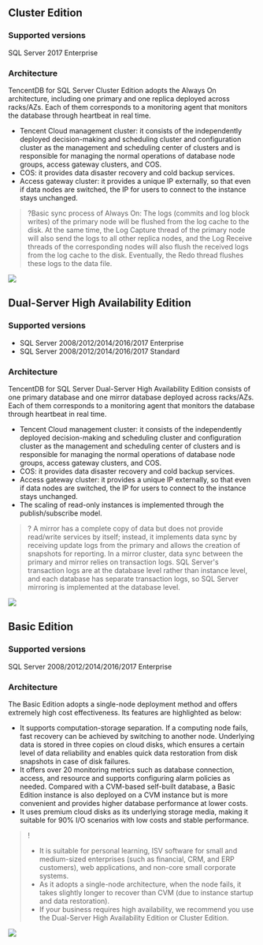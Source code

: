 ## Cluster Edition
### Supported versions
SQL Server 2017 Enterprise

### Architecture
TencentDB for SQL Server Cluster Edition adopts the Always On architecture, including one primary and one replica deployed across racks/AZs. Each of them corresponds to a monitoring agent that monitors the database through heartbeat in real time.
- Tencent Cloud management cluster: it consists of the independently deployed decision-making and scheduling cluster and configuration cluster as the management and scheduling center of clusters and is responsible for managing the normal operations of database node groups, access gateway clusters, and COS.
- COS: it provides data disaster recovery and cold backup services.
- Access gateway cluster: it provides a unique IP externally, so that even if data nodes are switched, the IP for users to connect to the instance stays unchanged.


>?Basic sync process of Always On:
>The logs (commits and log block writes) of the primary node will be flushed from the log cache to the disk. At the same time, the Log Capture thread of the primary node will also send the logs to all other replica nodes, and the Log Receive threads of the corresponding nodes will also flush the received logs from the log cache to the disk. Eventually, the Redo thread flushes these logs to the data file.
>
![](https://main.qcloudimg.com/raw/e282782dd413238f1b2b6f7b9a0306b0.png)


## Dual-Server High Availability Edition
### Supported versions
- SQL Server 2008/2012/2014/2016/2017 Enterprise
- SQL Server 2008/2012/2014/2016/2017 Standard

### Architecture
TencentDB for SQL Server Dual-Server High Availability Edition consists of one primary database and one mirror database deployed across racks/AZs. Each of them corresponds to a monitoring agent that monitors the database through heartbeat in real time.
- Tencent Cloud management cluster: it consists of the independently deployed decision-making and scheduling cluster and configuration cluster as the management and scheduling center of clusters and is responsible for managing the normal operations of database node groups, access gateway clusters, and COS.
- COS: it provides data disaster recovery and cold backup services.
- Access gateway cluster: it provides a unique IP externally, so that even if data nodes are switched, the IP for users to connect to the instance stays unchanged.
- The scaling of read-only instances is implemented through the publish/subscribe model.

>? A mirror has a complete copy of data but does not provide read/write services by itself; instead, it implements data sync by receiving update logs from the primary and allows the creation of snapshots for reporting. In a mirror cluster, data sync between the primary and mirror relies on transaction logs. SQL Server's transaction logs are at the database level rather than instance level, and each database has separate transaction logs, so SQL Server mirroring is implemented at the database level.

![](https://main.qcloudimg.com/raw/6d5bd0293f81a1f2d9a3f32ee908adc7.png)

## Basic Edition
### Supported versions
SQL Server 2008/2012/2014/2016/2017 Enterprise

### Architecture
The Basic Edition adopts a single-node deployment method and offers extremely high cost effectiveness. Its features are highlighted as below:
- It supports computation-storage separation. If a computing node fails, fast recovery can be achieved by switching to another node. Underlying data is stored in three copies on cloud disks, which ensures a certain level of data reliability and enables quick data restoration from disk snapshots in case of disk failures.
- It offers over 20 monitoring metrics such as database connection, access, and resource and supports configuring alarm policies as needed. Compared with a CVM-based self-built database, a Basic Edition instance is also deployed on a CVM instance but is more convenient and provides higher database performance at lower costs.
- It uses premium cloud disks as its underlying storage media, making it suitable for 90% I/O scenarios with low costs and stable performance.
>!
>- It is suitable for personal learning, ISV software for small and medium-sized enterprises (such as financial, CRM, and ERP customers), web applications, and non-core small corporate systems.
> - As it adopts a single-node architecture, when the node fails, it takes slightly longer to recover than CVM (due to instance startup and data restoration).
>- If your business requires high availability, we recommend you use the Dual-Server High Availability Edition or Cluster Edition.

![](https://main.qcloudimg.com/raw/89b7de103f8fe6e251f5dc58fc81cf34.svg)

